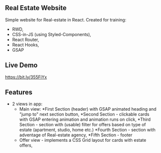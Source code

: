 ## Real Estate Website
Simple website for Real-estate in React. Created for training: 
  * RWD, 
  * CSS-in-JS (using Styled-Components),
  * React Router,
  * React Hooks,
  * GSAP

## Live Demo

https://bit.ly/355FiYx

## Features

* 2 views in app:
  * Main view:
    *First Section (header) with GSAP animated heading and "jump to" next section button,
    *Second Section - clickable cards with GSAP entering animation and animation runs on click,
    *Third Section - section with (usable) filter for offers based on type of estate (apartment, studio, home etc.)
    *Fourth Section - section with adventage of Real-estate agency,
    *Fifth Section - footer
  * Offer view - implements a CSS Grid layout for cards with estate offers,
